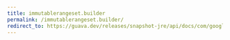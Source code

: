 ```yaml
---
title: immutablerangeset.builder
permalink: /immutablerangeset.builder/
redirect_to: https://guava.dev/releases/snapshot-jre/api/docs/com/google/common/collect/ImmutableRangeSet.Builder.html
---
```

